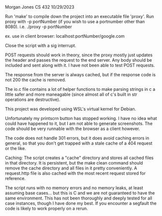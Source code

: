 Morgan Jones
CS 432
10/29/2023

Run 'make' to compile down the project into an executable file 'proxy'.
Run proxy with -p portNumber (if you wish to use a portnumber other than 8080).
i.e. ./proxy -p portNumber

ex. use in client browser: localhost:portNumber/google.com

Close the script with a sig interrupt.

POST requests should work in theory, since the proxy mostly just updates the header and passes the request to the end server. Any body should be included and sent along with it. I have not been able to test POST requests.

The response from the server is always cached, but if the response code is not 200 the cache is removed.

The io.c file contains a lot of helper functions to make parsing strings in c a little safer and more maneagable (since almost all of c's built in str operations are destructive).

This project was developed using WSL's virtual kernel for Debian.

Unfortunately my printscrn button has stopped working. I have no idea what could have happened to it, but I am not able to generate screenshots. The code should be very runnable with the browser as a client however.

The code does not handle 301 errors, but it does avoid caching errors in general, so that you don't get trapped with a stale cache of a 404 request or the like.

Caching:
The script creates a "cache" directory and stores all cached files in that directory. It is persistent, but the make clean command should remove the cache directory and all files in it pretty conveniently. A request.http file is also cached with the most recent request stored for reference.

The script runs with no memory errors and no memory leaks, at least assuming base cases... but this is C and we are not guaranteed to have the same environment. This has not been thoroughly and deeply tested for all case instances, though I have done my best. If you encounter a segfault the code is likely to work properly on a rerun.
